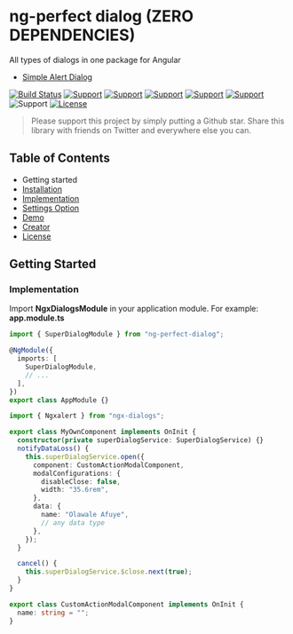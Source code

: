 # ng-perfect dialog (ZERO DEPENDENCIES)

All types of dialogs in one package for Angular

- [Simple Alert Dialog](#simple-alert-dialog)

[![Build Status](https://travis-ci.org/joemccann/dillinger.svg?branch=master)](https://github.com/walosha/ng-perfect-dialog) [![Support](https://img.shields.io/badge/Support-Angular%202%2B-blue.svg?style=flat-square)]() [![Support](https://img.shields.io/badge/Support-Angular%204%2B-blue.svg?style=flat-square)]() [![Support](https://img.shields.io/badge/Support-Angular%205%2B-blue.svg?style=flat-square)]() [![Support](https://img.shields.io/badge/Support-Angular%206%2B-blue.svg?style=flat-square)]() [![Support](https://img.shields.io/badge/Support-Angular%207%2B-blue.svg?style=flat-square)]() ![Support](https://img.shields.io/badge/Support-ES6-blue.svg?style=flat-square) [![License](https://img.shields.io/badge/license-MIT-blue.svg?style=flat-square)]()

> Please support this project by simply putting a Github star. Share this library with friends on Twitter and everywhere else you can.

## Table of Contents

- Getting started
- [Installation](#installation)
- [Implementation](#implementation)
- [Settings Option](#settings-option)
- [Demo](#demo)
- [Creator](#creator)
- [License](#license)

## Getting Started

### Implementation

Import **NgxDialogsModule** in your application module. For example: **app.module.ts**

```typescript
import { SuperDialogModule } from "ng-perfect-dialog";

@NgModule({
  imports: [
    SuperDialogModule,
    // ...
  ],
})
export class AppModule {}
```

```typescript
import { Ngxalert } from "ngx-dialogs";

export class MyOwnComponent implements OnInit {
  constructor(private superDialogService: SuperDialogService) {}
  notifyDataLoss() {
    this.superDialogService.open({
      component: CustomActionModalComponent,
      modalConfigurations: {
        disableClose: false,
        width: "35.6rem",
      },
      data: {
        name: "Olawale Afuye",
        // any data type
      },
    });
  }

  cancel() {
    this.superDialogService.$close.next(true);
  }
}
```

```typescript
export class CustomActionModalComponent implements OnInit {
  name: string = "";
}
```
